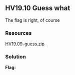 ## HV19.10 Guess what

The flag is right, of course

### Resources

[HV19.09-guess.zip](./2be382ec-edfb-4be2-a352-5f8613457dde.zip)

### Solution

**Flag:** 
